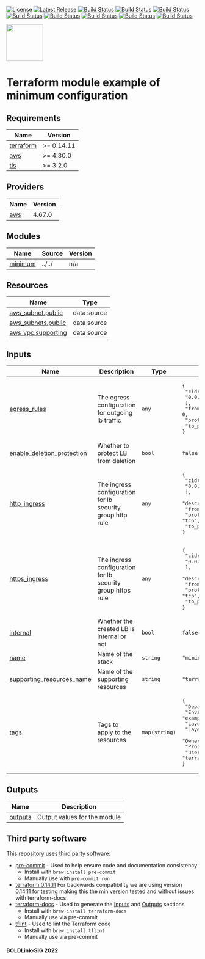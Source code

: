 [![License](https://img.shields.io/badge/License-Apache-blue.svg)](https://github.com/boldlink/terraform-aws-lb/blob/main/LICENSE)
[![Latest Release](https://img.shields.io/github/release/boldlink/terraform-aws-lb.svg)](https://github.com/boldlink/terraform-aws-lb/releases/latest)
[![Build Status](https://github.com/boldlink/terraform-aws-lb/actions/workflows/update.yaml/badge.svg)](https://github.com/boldlink/terraform-aws-lb/actions)
[![Build Status](https://github.com/boldlink/terraform-aws-lb/actions/workflows/release.yaml/badge.svg)](https://github.com/boldlink/terraform-aws-lb/actions)
[![Build Status](https://github.com/boldlink/terraform-aws-lb/actions/workflows/pre-commit.yaml/badge.svg)](https://github.com/boldlink/terraform-aws-lb/actions)
[![Build Status](https://github.com/boldlink/terraform-aws-lb/actions/workflows/pr-labeler.yaml/badge.svg)](https://github.com/boldlink/terraform-aws-lb/actions)
[![Build Status](https://github.com/boldlink/terraform-aws-lb/actions/workflows/module-examples-tests.yaml/badge.svg)](https://github.com/boldlink/terraform-aws-lb/actions)
[![Build Status](https://github.com/boldlink/terraform-aws-lb/actions/workflows/checkov.yaml/badge.svg)](https://github.com/boldlink/terraform-aws-lb/actions)
[![Build Status](https://github.com/boldlink/terraform-aws-lb/actions/workflows/auto-merge.yaml/badge.svg)](https://github.com/boldlink/terraform-aws-lb/actions)
[![Build Status](https://github.com/boldlink/terraform-aws-lb/actions/workflows/auto-badge.yaml/badge.svg)](https://github.com/boldlink/terraform-aws-lb/actions)

[<img src="https://avatars.githubusercontent.com/u/25388280?s=200&v=4" width="96"/>](https://boldlink.io)

# Terraform module example of minimum configuration

<!-- BEGINNING OF PRE-COMMIT-TERRAFORM DOCS HOOK -->
## Requirements

| Name | Version |
|------|---------|
| <a name="requirement_terraform"></a> [terraform](#requirement\_terraform) | >= 0.14.11 |
| <a name="requirement_aws"></a> [aws](#requirement\_aws) | >= 4.30.0 |
| <a name="requirement_tls"></a> [tls](#requirement\_tls) | >= 3.2.0 |

## Providers

| Name | Version |
|------|---------|
| <a name="provider_aws"></a> [aws](#provider\_aws) | 4.67.0 |

## Modules

| Name | Source | Version |
|------|--------|---------|
| <a name="module_minimum"></a> [minimum](#module\_minimum) | ../../ | n/a |

## Resources

| Name | Type |
|------|------|
| [aws_subnet.public](https://registry.terraform.io/providers/hashicorp/aws/latest/docs/data-sources/subnet) | data source |
| [aws_subnets.public](https://registry.terraform.io/providers/hashicorp/aws/latest/docs/data-sources/subnets) | data source |
| [aws_vpc.supporting](https://registry.terraform.io/providers/hashicorp/aws/latest/docs/data-sources/vpc) | data source |

## Inputs

| Name | Description | Type | Default | Required |
|------|-------------|------|---------|:--------:|
| <a name="input_egress_rules"></a> [egress\_rules](#input\_egress\_rules) | The egress configuration for outgoing lb traffic | `any` | <pre>{<br>  "cidr_blocks": [<br>    "0.0.0.0/0"<br>  ],<br>  "from_port": 0,<br>  "protocol": "-1",<br>  "to_port": 0<br>}</pre> | no |
| <a name="input_enable_deletion_protection"></a> [enable\_deletion\_protection](#input\_enable\_deletion\_protection) | Whether to protect LB from deletion | `bool` | `false` | no |
| <a name="input_http_ingress"></a> [http\_ingress](#input\_http\_ingress) | The ingress configuration for lb security group http rule | `any` | <pre>{<br>  "cidr_blocks": [<br>    "0.0.0.0/0"<br>  ],<br>  "description": "allow http",<br>  "from_port": 80,<br>  "protocol": "tcp",<br>  "to_port": 80<br>}</pre> | no |
| <a name="input_https_ingress"></a> [https\_ingress](#input\_https\_ingress) | The ingress configuration for lb security group https rule | `any` | <pre>{<br>  "cidr_blocks": [<br>    "0.0.0.0/0"<br>  ],<br>  "description": "allow tls",<br>  "from_port": 443,<br>  "protocol": "tcp",<br>  "to_port": 443<br>}</pre> | no |
| <a name="input_internal"></a> [internal](#input\_internal) | Whether the created LB is internal or not | `bool` | `false` | no |
| <a name="input_name"></a> [name](#input\_name) | Name of the stack | `string` | `"minimum-alb-example"` | no |
| <a name="input_supporting_resources_name"></a> [supporting\_resources\_name](#input\_supporting\_resources\_name) | Name of the supporting resources | `string` | `"terraform-aws-lb"` | no |
| <a name="input_tags"></a> [tags](#input\_tags) | Tags to apply to the resources | `map(string)` | <pre>{<br>  "Department": "DevOps",<br>  "Environment": "examples",<br>  "LayerId": "cExample",<br>  "LayerName": "cExample",<br>  "Owner": "Boldlink",<br>  "Project": "Examples",<br>  "user::CostCenter": "terraform-registry"<br>}</pre> | no |

## Outputs

| Name | Description |
|------|-------------|
| <a name="output_outputs"></a> [outputs](#output\_outputs) | Output values for the module |
<!-- END OF PRE-COMMIT-TERRAFORM DOCS HOOK -->

## Third party software
This repository uses third party software:
* [pre-commit](https://pre-commit.com/) - Used to help ensure code and documentation consistency
  * Install with `brew install pre-commit`
  * Manually use with `pre-commit run`
* [terraform 0.14.11](https://releases.hashicorp.com/terraform/0.14.11/) For backwards compatibility we are using version 0.14.11 for testing making this the min version tested and without issues with terraform-docs.
* [terraform-docs](https://github.com/segmentio/terraform-docs) - Used to generate the [Inputs](#Inputs) and [Outputs](#Outputs) sections
  * Install with `brew install terraform-docs`
  * Manually use via pre-commit
* [tflint](https://github.com/terraform-linters/tflint) - Used to lint the Terraform code
  * Install with `brew install tflint`
  * Manually use via pre-commit

#### BOLDLink-SIG 2022
